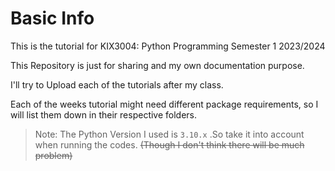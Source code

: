 # Basic Info
This is the tutorial for KIX3004: Python Programming  Semester 1 2023/2024

This Repository is just for sharing and my own documentation purpose.

I'll try to Upload each of the tutorials after my class.

Each of the weeks tutorial might need different package requirements, so I will list them down in their respective folders.

> Note: The Python Version I used is `3.10.x` .So take it into account when running the codes. ~~(Though I don't think there will be much problem)~~
